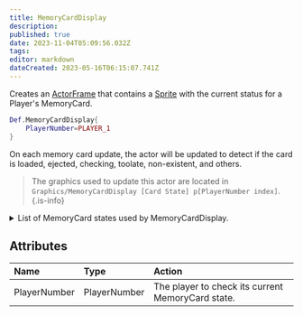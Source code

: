```yaml
---
title: MemoryCardDisplay
description: 
published: true
date: 2023-11-04T05:09:56.032Z
tags: 
editor: markdown
dateCreated: 2023-05-16T06:15:07.741Z
---
```


Creates an [ActorFrame](/en/dev/actors/actortypes/actorframe/_index) that contains a [Sprite](/en/dev/actors/actortypes/sprite/_index) with the current status for a Player's MemoryCard.

```lua
Def.MemoryCardDisplay{
	PlayerNumber=PLAYER_1
}
```

On each memory card update, the actor will be updated to detect if the card is loaded, ejected, checking, toolate, non-existent, and others.

> The graphics used to update this actor are located in `Graphics/MemoryCardDisplay [Card State] p[PlayerNumber index]`.
{.is-info}

<details>

<summary>List of MemoryCard states used by MemoryCardDisplay.</summary>

- MemoryCardDisplay checking p1
- MemoryCardDisplay checking p2
- MemoryCardDisplay error p1
- MemoryCardDisplay error p2
- MemoryCardDisplay late p1
- MemoryCardDisplay late p2
- MemoryCardDisplay none p1
- MemoryCardDisplay none p2
- MemoryCardDisplay ready p1
- MemoryCardDisplay ready p2
- MemoryCardDisplay removed p1
- MemoryCardDisplay removed p2

</details>

## Attributes

| Name | Type | Action |
| :--- | :--- | :----- |
PlayerNumber |  PlayerNumber | The player to check its current MemoryCard state.